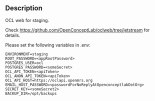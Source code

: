## Description

OCL web for staging.

Check <https://github.com/OpenConceptLab/oclweb/tree/jetstream> for details.

Please set the following variables in .env:

```
ENVIRONMENT=staging
ROOT_PASSWORD=<appRootPassword>
POSTGRES_USER=ocl
POSTGRES_PASSWORD=<someSecret>
OCL_API_TOKEN=<apiToken>
OCL_ANON_API_TOKEN=<apiToken>
OCL_API_HOST=https://oclapi.openmrs.org
EMAIL_HOST_PASSWORD=<passwordForNoReplyAtOpenconceptlabDotOrg>
SECRET_KEY=<someSecret2>
BACKUP_DIR=/opt/backups
```
